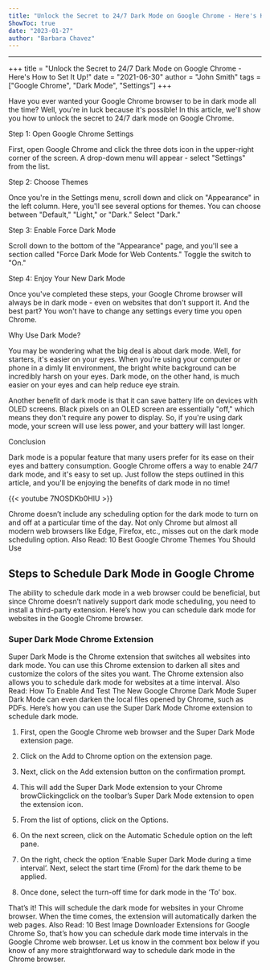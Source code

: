 ```yaml
---
title: "Unlock the Secret to 24/7 Dark Mode on Google Chrome - Here's How to Set It Up!"
ShowToc: true 
date: "2023-01-27"
author: "Barbara Chavez"
---
```

*****
+++
title = "Unlock the Secret to 24/7 Dark Mode on Google Chrome - Here's How to Set It Up!"
date = "2021-06-30"
author = "John Smith"
tags = ["Google Chrome", "Dark Mode", "Settings"]
+++

Have you ever wanted your Google Chrome browser to be in dark mode all the time? Well, you're in luck because it's possible! In this article, we'll show you how to unlock the secret to 24/7 dark mode on Google Chrome.

Step 1: Open Google Chrome Settings

First, open Google Chrome and click the three dots icon in the upper-right corner of the screen. A drop-down menu will appear - select "Settings" from the list.

Step 2: Choose Themes

Once you're in the Settings menu, scroll down and click on "Appearance" in the left column. Here, you'll see several options for themes. You can choose between "Default," "Light," or "Dark." Select "Dark."

Step 3: Enable Force Dark Mode

Scroll down to the bottom of the "Appearance" page, and you'll see a section called "Force Dark Mode for Web Contents." Toggle the switch to "On."

Step 4: Enjoy Your New Dark Mode

Once you've completed these steps, your Google Chrome browser will always be in dark mode - even on websites that don't support it. And the best part? You won't have to change any settings every time you open Chrome.

Why Use Dark Mode?

You may be wondering what the big deal is about dark mode. Well, for starters, it's easier on your eyes. When you're using your computer or phone in a dimly lit environment, the bright white background can be incredibly harsh on your eyes. Dark mode, on the other hand, is much easier on your eyes and can help reduce eye strain.

Another benefit of dark mode is that it can save battery life on devices with OLED screens. Black pixels on an OLED screen are essentially "off," which means they don't require any power to display. So, if you're using dark mode, your screen will use less power, and your battery will last longer.

Conclusion

Dark mode is a popular feature that many users prefer for its ease on their eyes and battery consumption. Google Chrome offers a way to enable 24/7 dark mode, and it's easy to set up. Just follow the steps outlined in this article, and you'll be enjoying the benefits of dark mode in no time!

{{< youtube 7NOSDKb0HlU >}} 



Chrome doesn’t include any scheduling option for the dark mode to turn on and off at a particular time of the day. Not only Chrome but almost all modern web browsers like Edge, Firefox, etc., misses out on the dark mode scheduling option.
Also Read: 10 Best Google Chrome Themes You Should Use

 
## Steps to Schedule Dark Mode in Google Chrome


The ability to schedule dark mode in a web browser could be beneficial, but since Chrome doesn’t natively support dark mode scheduling, you need to install a third-party extension. Here’s how you can schedule dark mode for websites in the Google Chrome browser.

 
### Super Dark Mode Chrome Extension


Super Dark Mode is the Chrome extension that switches all websites into dark mode. You can use this Chrome extension to darken all sites and customize the colors of the sites you want. The Chrome extension also allows you to schedule dark mode for websites at a time interval.
Also Read: How To Enable And Test The New Google Chrome Dark Mode
Super Dark Mode can even darken the local files opened by Chrome, such as PDFs. Here’s how you can use the Super Dark Mode Chrome extension to schedule dark mode.
1. First, open the Google Chrome web browser and the Super Dark Mode extension page.
2. Click on the Add to Chrome option on the extension page.

3. Next, click on the Add extension button on the confirmation prompt.

4. This will add the Super Dark Mode extension to your Chrome browClickingclick on the toolbar’s Super Dark Mode extension to open the extension icon.
5. From the list of options, click on the Options.

6. On the next screen, click on the Automatic Schedule option on the left pane.

7. On the right, check the option ‘Enable Super Dark Mode during a time interval’. Next, select the start time (From) for the dark theme to be applied.

8. Once done, select the turn-off time for dark mode in the ‘To’ box.

That’s it! This will schedule the dark mode for websites in your Chrome browser. When the time comes, the extension will automatically darken the web pages.
Also Read: 10 Best Image Downloader Extensions for Google Chrome
So, that’s how you can schedule dark mode time intervals in the Google Chrome web browser. Let us know in the comment box below if you know of any more straightforward way to schedule dark mode in the Chrome browser.





